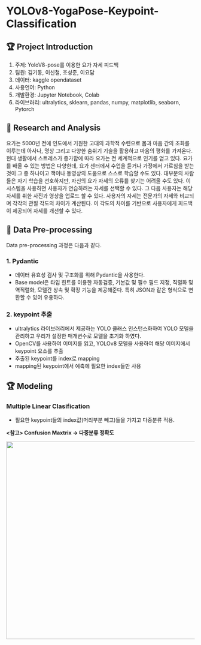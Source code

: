 # YOLOv8-YogaPose-Keypoint-Classification

## 🏆 Project Introduction
 1. 주제: YoloV8-pose를 이용한 요가 자세 피드백
 2. 팀원: 김기동, 이신철, 조성준, 이요담
 3. 데이터: kaggle opendataset
 4. 사용언어: Python
 5. 개발환경: Jupyter Notebook, Colab
 6. 라이브러리: ultralytics, sklearn, pandas, numpy, matplotlib, seaborn, Pytorch

    




## 📖 Research and Analysis

요가는 5000년 전에 인도에서 기원한 고대의 과학적 수련으로 몸과 마음 간의 조화를 이루는데 아사나, 명상 그리고 다양한 숨쉬기 기술을 활용하고 마음의 평화를 가져온다. 현대 생활에서 스트레스가 증가함에 따라 요가는 전 세계적으로 인기를 얻고 있다. 요가를 배울 수 있는 방법은 다양한데, 요가 센터에서 수업을 듣거나 가정에서 가르침을 받는 것이 그 중 하나이고 책이나 동영상의 도움으로 스스로 학습할 수도 있다. 대부분의 사람들은 자기 학습을 선호하지만, 자신의 요가 자세의 오류를 찾기는 어려울 수도 있다. 이 시스템을 사용하면 사용자가 연습하려는 자세를 선택할 수 있다. 그 다음 사용자는 해당 자세를 취한 사진과 영상을 업로드 할 수 있다. 사용자의 자세는 전문가의 자세와 비교되며 각각의 관절 각도의 차이가 계산된다. 이 각도의 차이를 기반으로 사용자에게 피드백이 제공되어 자세를 개선할 수 있다. 





## 📝 Data Pre-processing

Data pre-processing 과정은 다음과 같다.


###  1. Pydantic
   - 데이터 유효성 검사 및 구조화를 위해 Pydantic을 사용한다.
   - Base model은 타입 힌트를 이용한 자동검증, 기본값 및 필수 필드 지정, 직렬화 및 역직렬화, 모델간 상속 및 확장 기능을 제공해준다. 특히 JSON과 같은 형식으로 변환할 수 있어 유용하다.

###  2. keypoint 추출
   - ultralytics 라이브러리에서 제공하는 YOLO 클래스 인스턴스화하여 YOLO 모델을 관리하고 우리가 설정한 매개변수로 모델을 초기화 하였다.
   - OpenCV를 사용하여 이미지를 읽고, YOLOv8 모델을 사용하여 해당 이미지에서 keypoint 요소를 추출
   - 추출된 keypoint를 index로 mapping
   - mapping된 keypoint에서 예측에 필요한 index들만 사용




## 🏆 Modeling

### Multiple Linear Clasification 
   - 필요한 keypoint들의 index값(머리부분 빼고)들을 가지고 다중분류 적용.

**<참고> Confusion Maxtrix -> 다중분류 정확도**
<p align="center">
  <img src="https://github.com/SinChulLee/YoloV8-Pose-Keypoint-Classification/assets/145883892/e34f1f95-ed21-42fb-8214-36db0c415c4a" width="637" height="527">
</p>

